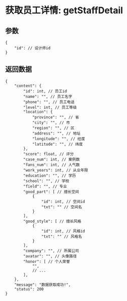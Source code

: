 # 获取员工详情: getStaffDetail

## 参数

    {
        "id": // 设计师id
    }

## 返回数据

    {
        "content": {
            "id": int, // 员工id
            "name": "", // 员工名字
            "phone": "", // 员工电话
            "level": int, // 员工等级
            "location": {
                "province": "", // 省
                "city": "", // 市
                "region": "", // 区
                "address": "", // 地址
                "longitude": "", // 经度
                "latitude": "", // 纬度
            },
            "score": float, // 评分
            "case_num": int, // 案例数
            "fans_num": int, // 人气数
            "work_years": int, // 从业年限
            "education": "", // 学历
            "school": "", // 学校
            "field": "", // 专业
            "good_part": [ // 擅长空间
                {
                    "id": int, // 空间id
                    "txt": "" // 空间名
                }
            ],
            "good_style": [ // 擅长风格
                {
                    "id": int, // 风格id
                    "txt": "" // 风格名
                }
            ],
            "company": "", // 所属公司
            "avatar": "", // 头像路径
            "honor": [ // 个人荣誉
                "",
                // ...
            ],
        },
        "message": "数据获取成功!",
        "status": 200
    }
